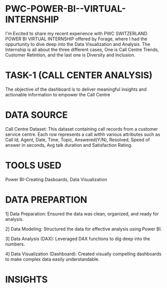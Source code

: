 # PWC-POWER-BI--VIRTUAL-INTERNSHIP
I'm Excited to share my recent experience with PWC SWITZERLAND POWER BI VIRTUAL INTERNSHIP offered by Forage, where I had the oppurtunity to dive deep into the Data Visualization and Analysis. The Internship is all about the three different cases, One is Call Centre Trends, Customer Retintion, and the last one is Diversity and Inclusion.

# TASK-1 (CALL CENTER ANALYSIS)
The objective of the dashboard is to deliver meaningful insights and actionable information to empower the Call Centre

# DATA SOURCE
Call Centre Dataset: This dataset containing call records from a customer service centre. Each row represents a call withh various attributes such as Call Id, Agent, Date, Time, Topic, Answered(Y/N), Resolved, Speed of answer in seconds, Avg talk duration and Satisfaction Rating.

# TOOLS USED
Power BI-Creating Dasboards, Data Visualization

# DATA PREPARTION
1️] Data Preparation: Ensured the data was clean, organized, and ready for analysis.

2️] Data Modeling: Structured the data for effective analysis using Power BI.

3️] Data Analysis (DAX): Leveraged DAX functions to dig deep into the numbers.

4️] Data Visualization (Dashboard): Created visually compelling dashboards to make complex data easily understandable.

# INSIGHTS
